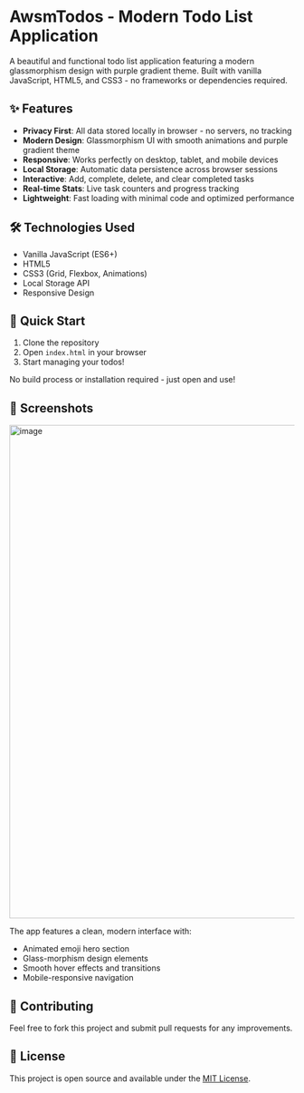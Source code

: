 # AwsmTodos - Modern Todo List Application

A beautiful and functional todo list application featuring a modern glassmorphism design with purple gradient theme. Built with vanilla JavaScript, HTML5, and CSS3 - no frameworks or dependencies required.

## ✨ Features

- **Privacy First**: All data stored locally in browser - no servers, no tracking
- **Modern Design**: Glassmorphism UI with smooth animations and purple gradient theme
- **Responsive**: Works perfectly on desktop, tablet, and mobile devices
- **Local Storage**: Automatic data persistence across browser sessions
- **Interactive**: Add, complete, delete, and clear completed tasks
- **Real-time Stats**: Live task counters and progress tracking
- **Lightweight**: Fast loading with minimal code and optimized performance

## 🛠️ Technologies Used

- Vanilla JavaScript (ES6+)
- HTML5
- CSS3 (Grid, Flexbox, Animations)
- Local Storage API
- Responsive Design

## 🚀 Quick Start

1. Clone the repository
2. Open `index.html` in your browser
3. Start managing your todos!

No build process or installation required - just open and use!

## 📱 Screenshots
<img width="1918" height="871" alt="image" src="https://github.com/user-attachments/assets/5a0a193e-793f-4247-8803-18640e964a2b" />


The app features a clean, modern interface with:
- Animated emoji hero section
- Glass-morphism design elements
- Smooth hover effects and transitions
- Mobile-responsive navigation

## 🤝 Contributing

Feel free to fork this project and submit pull requests for any improvements.

## 📄 License

This project is open source and available under the [MIT License](LICENSE).
